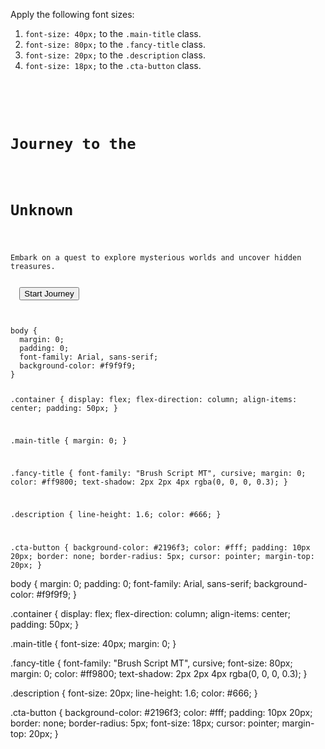 Apply the following font sizes:

1. `font-size: 40px;` to the `.main-title` class.
2. `font-size: 80px;` to the `.fancy-title` class.
3. `font-size: 20px;` to the `.description` class.
4. `font-size: 18px;` to the `.cta-button` class.

<codeblock language="css" type="exercise" testMode="fixedInput">
<code>
<panel language="html">
<div class="container">
  <h1 class="main-title">Journey to the</h1>
  <h1 class="fancy-title">Unknown</h1>
  <p class="description">Embark on a quest to explore mysterious worlds and uncover hidden treasures.</p>
  <button class="cta-button">Start Journey</button>
</div>
</panel>
<panel language="css">
body {
  margin: 0;
  padding: 0;
  font-family: Arial, sans-serif;
  background-color: #f9f9f9;
}

.container {
  display: flex;
  flex-direction: column;
  align-items: center;
  padding: 50px;
}

.main-title {
  margin: 0;
}

.fancy-title {
  font-family: "Brush Script MT", cursive;
  margin: 0;
  color: #ff9800;
  text-shadow: 2px 2px 4px rgba(0, 0, 0, 0.3);
}

.description {
  line-height: 1.6;
  color: #666;
}

.cta-button {
  background-color: #2196f3;
  color: #fff;
  padding: 10px 20px;
  border: none;
  border-radius: 5px;
  cursor: pointer;
  margin-top: 20px;
}
</panel>
</code>

<solution>
body {
  margin: 0;
  padding: 0;
  font-family: Arial, sans-serif;
  background-color: #f9f9f9;
}

.container {
  display: flex;
  flex-direction: column;
  align-items: center;
  padding: 50px;
}

.main-title {
  font-size: 40px;
  margin: 0;
}

.fancy-title {
  font-family: "Brush Script MT", cursive;
  font-size: 80px;
  margin: 0;
  color: #ff9800;
  text-shadow: 2px 2px 4px rgba(0, 0, 0, 0.3);
}

.description {
  font-size: 20px;
  line-height: 1.6;
  color: #666;
}

.cta-button {
  background-color: #2196f3;
  color: #fff;
  padding: 10px 20px;
  border: none;
  border-radius: 5px;
  font-size: 18px;
  cursor: pointer;
  margin-top: 20px;
}
</solution>
</codeblock>
